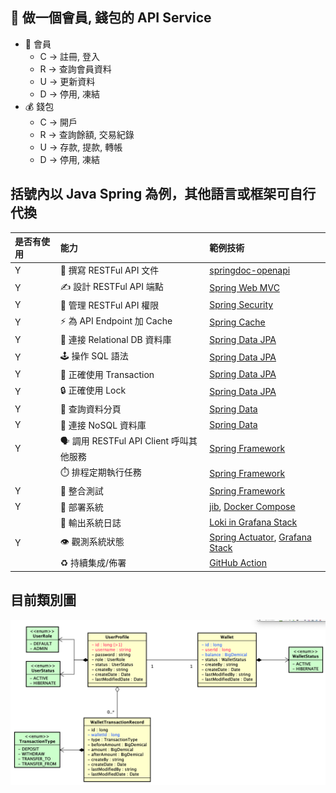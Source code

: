 ## 🗻 做一個會員, 錢包的 API Service
* 👤 會員
    * C -> 註冊, 登入
    * R -> 查詢會員資料
    * U -> 更新資料
    * D -> 停用, 凍結
* 💰 錢包
    * C -> 開戶
    * R -> 查詢餘額, 交易紀錄
    * U -> 存款, 提款, 轉帳
    * D -> 停用, 凍結

## 括號內以 Java Spring 為例，其他語言或框架可自行代換
| 是否有使用 | 能力 | 範例技術 |
|:------| :--- | :--- |
| Y     | 📝 撰寫 RESTFul API 文件 | [springdoc-openapi](https://springdoc.org/) |
| Y     | ✍️ 設計 RESTFul API 端點             | [Spring Web MVC](https://docs.spring.io/spring-framework/docs/current/reference/html/web.html) |
| Y     | 🔑 管理 RESTFul API 權限             | [Spring Security](https://spring.io/projects/spring-security) |
| Y     | ⚡️ 為 API Endpoint 加 Cache        | [Spring Cache](https://docs.spring.io/spring-framework/docs/current/reference/html/integration.html#cache) |
| Y     | 🧬 連接 Relational DB 資料庫          | [Spring Data JPA](https://spring.io/projects/spring-data-jpa) |
| Y     | 🕹️ 操作 SQL 語法                    | [Spring Data JPA](https://spring.io/projects/spring-data-jpa) |
| Y     | 💫 正確使用 Transaction              | [Spring Data JPA](https://spring.io/projects/spring-data-jpa) |
| Y     | 🔒 正確使用 Lock                     | [Spring Data JPA](https://spring.io/projects/spring-data-jpa) |
| Y     | 📖 查詢資料分頁                        | [Spring Data](https://spring.io/projects/spring-data) |
| Y     | 🔗 連接 NoSQL 資料庫                  | [Spring Data](https://spring.io/projects/spring-data) |
| Y     | 🗣️ 調用 RESTFul API Client 呼叫其他服務 | [Spring Framework](https://docs.spring.io/spring-framework/docs/current/reference/html/integration.html#rest-client-access) |
|       | ⏱️ 排程定期執行任務 | [Spring Framework](https://docs.spring.io/spring-framework/docs/current/reference/html/integration.html#scheduling) |
| Y     | 🧰 整合測試    | [Spring Framework](https://docs.spring.io/spring-framework/docs/current/reference/html/testing.html) |
| Y     | 🧱 部署系統    | [jib](https://github.com/GoogleContainerTools/jib), [Docker Compose](https://docs.docker.com/compose/) |
|       | 📃 輸出系統日誌  | [Loki in Grafana Stack](https://grafana.com/products/enterprise/) |
| Y     | 👁️ 觀測系統狀態 | [Spring Actuator](https://docs.spring.io/spring-boot/docs/current/reference/htmlsingle/#actuator), [Grafana Stack](https://grafana.com/products/enterprise/) |
|       | ♻️ 持續集成/佈署 | [GitHub Action](https://docs.github.com/en/actions/automating-builds-and-tests/building-and-testing-java-with-maven) |

## 目前類別圖
![使用者跟錢包的類別圖.png](%E4%BD%BF%E7%94%A8%E8%80%85%E8%B7%9F%E9%8C%A2%E5%8C%85%E7%9A%84%E9%A1%9E%E5%88%A5%E5%9C%96.png)